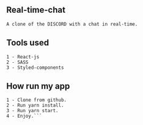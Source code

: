 ## Real-time-chat

``A clone of the DISCORD with a chat in real-time.``

## Tools used
```
1 - React-js
2 - SASS
3 - Styled-components
```

## How run my app
```
1 - Clone from github.
2 - Run yarn install.
3 - Run yarn start.
4 - Enjoy.```
